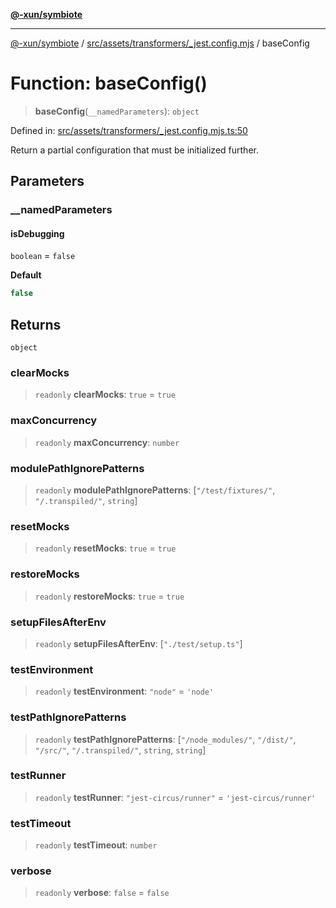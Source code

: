 [**@-xun/symbiote**](../../../../../README.md)

***

[@-xun/symbiote](../../../../../README.md) / [src/assets/transformers/\_jest.config.mjs](../README.md) / baseConfig

# Function: baseConfig()

> **baseConfig**(`__namedParameters`): `object`

Defined in: [src/assets/transformers/\_jest.config.mjs.ts:50](https://github.com/Xunnamius/symbiote/blob/8fd852f7d3d2b033b941b077eff32144929c5b55/src/assets/transformers/_jest.config.mjs.ts#L50)

Return a partial configuration that must be initialized further.

## Parameters

### \_\_namedParameters

#### isDebugging

`boolean` = `false`

**Default**

```ts
false
```

## Returns

`object`

### clearMocks

> `readonly` **clearMocks**: `true` = `true`

### maxConcurrency

> `readonly` **maxConcurrency**: `number`

### modulePathIgnorePatterns

> `readonly` **modulePathIgnorePatterns**: \[`"/test/fixtures/"`, `"/.transpiled/"`, `string`\]

### resetMocks

> `readonly` **resetMocks**: `true` = `true`

### restoreMocks

> `readonly` **restoreMocks**: `true` = `true`

### setupFilesAfterEnv

> `readonly` **setupFilesAfterEnv**: \[`"./test/setup.ts"`\]

### testEnvironment

> `readonly` **testEnvironment**: `"node"` = `'node'`

### testPathIgnorePatterns

> `readonly` **testPathIgnorePatterns**: \[`"/node_modules/"`, `"/dist/"`, `"/src/"`, `"/.transpiled/"`, `string`, `string`\]

### testRunner

> `readonly` **testRunner**: `"jest-circus/runner"` = `'jest-circus/runner'`

### testTimeout

> `readonly` **testTimeout**: `number`

### verbose

> `readonly` **verbose**: `false` = `false`
